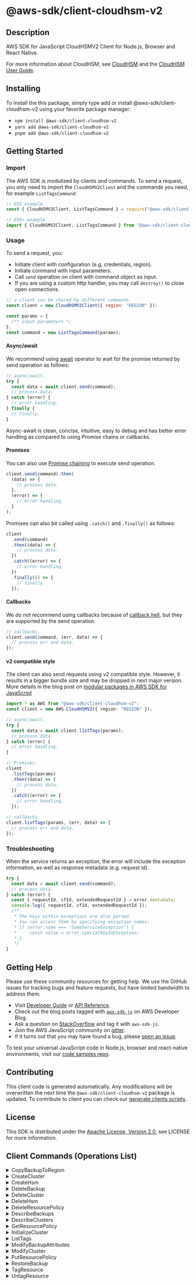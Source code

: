 <!-- generated file, do not edit directly -->

# @aws-sdk/client-cloudhsm-v2

## Description

AWS SDK for JavaScript CloudHSMV2 Client for Node.js, Browser and React Native.

<p>For more information about CloudHSM, see <a href="http://aws.amazon.com/cloudhsm/">CloudHSM</a> and the <a href="https://docs.aws.amazon.com/cloudhsm/latest/userguide/">
CloudHSM User Guide</a>.</p>

## Installing

To install the this package, simply type add or install @aws-sdk/client-cloudhsm-v2
using your favorite package manager:

- `npm install @aws-sdk/client-cloudhsm-v2`
- `yarn add @aws-sdk/client-cloudhsm-v2`
- `pnpm add @aws-sdk/client-cloudhsm-v2`

## Getting Started

### Import

The AWS SDK is modulized by clients and commands.
To send a request, you only need to import the `CloudHSMV2Client` and
the commands you need, for example `ListTagsCommand`:

```js
// ES5 example
const { CloudHSMV2Client, ListTagsCommand } = require("@aws-sdk/client-cloudhsm-v2");
```

```ts
// ES6+ example
import { CloudHSMV2Client, ListTagsCommand } from "@aws-sdk/client-cloudhsm-v2";
```

### Usage

To send a request, you:

- Initiate client with configuration (e.g. credentials, region).
- Initiate command with input parameters.
- Call `send` operation on client with command object as input.
- If you are using a custom http handler, you may call `destroy()` to close open connections.

```js
// a client can be shared by different commands.
const client = new CloudHSMV2Client({ region: "REGION" });

const params = {
  /** input parameters */
};
const command = new ListTagsCommand(params);
```

#### Async/await

We recommend using [await](https://developer.mozilla.org/en-US/docs/Web/JavaScript/Reference/Operators/await)
operator to wait for the promise returned by send operation as follows:

```js
// async/await.
try {
  const data = await client.send(command);
  // process data.
} catch (error) {
  // error handling.
} finally {
  // finally.
}
```

Async-await is clean, concise, intuitive, easy to debug and has better error handling
as compared to using Promise chains or callbacks.

#### Promises

You can also use [Promise chaining](https://developer.mozilla.org/en-US/docs/Web/JavaScript/Guide/Using_promises#chaining)
to execute send operation.

```js
client.send(command).then(
  (data) => {
    // process data.
  },
  (error) => {
    // error handling.
  }
);
```

Promises can also be called using `.catch()` and `.finally()` as follows:

```js
client
  .send(command)
  .then((data) => {
    // process data.
  })
  .catch((error) => {
    // error handling.
  })
  .finally(() => {
    // finally.
  });
```

#### Callbacks

We do not recommend using callbacks because of [callback hell](http://callbackhell.com/),
but they are supported by the send operation.

```js
// callbacks.
client.send(command, (err, data) => {
  // process err and data.
});
```

#### v2 compatible style

The client can also send requests using v2 compatible style.
However, it results in a bigger bundle size and may be dropped in next major version. More details in the blog post
on [modular packages in AWS SDK for JavaScript](https://aws.amazon.com/blogs/developer/modular-packages-in-aws-sdk-for-javascript/)

```ts
import * as AWS from "@aws-sdk/client-cloudhsm-v2";
const client = new AWS.CloudHSMV2({ region: "REGION" });

// async/await.
try {
  const data = await client.listTags(params);
  // process data.
} catch (error) {
  // error handling.
}

// Promises.
client
  .listTags(params)
  .then((data) => {
    // process data.
  })
  .catch((error) => {
    // error handling.
  });

// callbacks.
client.listTags(params, (err, data) => {
  // process err and data.
});
```

### Troubleshooting

When the service returns an exception, the error will include the exception information,
as well as response metadata (e.g. request id).

```js
try {
  const data = await client.send(command);
  // process data.
} catch (error) {
  const { requestId, cfId, extendedRequestId } = error.$metadata;
  console.log({ requestId, cfId, extendedRequestId });
  /**
   * The keys within exceptions are also parsed.
   * You can access them by specifying exception names:
   * if (error.name === 'SomeServiceException') {
   *     const value = error.specialKeyInException;
   * }
   */
}
```

## Getting Help

Please use these community resources for getting help.
We use the GitHub issues for tracking bugs and feature requests, but have limited bandwidth to address them.

- Visit [Developer Guide](https://docs.aws.amazon.com/sdk-for-javascript/v3/developer-guide/welcome.html)
  or [API Reference](https://docs.aws.amazon.com/AWSJavaScriptSDK/v3/latest/index.html).
- Check out the blog posts tagged with [`aws-sdk-js`](https://aws.amazon.com/blogs/developer/tag/aws-sdk-js/)
  on AWS Developer Blog.
- Ask a question on [StackOverflow](https://stackoverflow.com/questions/tagged/aws-sdk-js) and tag it with `aws-sdk-js`.
- Join the AWS JavaScript community on [gitter](https://gitter.im/aws/aws-sdk-js-v3).
- If it turns out that you may have found a bug, please [open an issue](https://github.com/aws/aws-sdk-js-v3/issues/new/choose).

To test your universal JavaScript code in Node.js, browser and react-native environments,
visit our [code samples repo](https://github.com/aws-samples/aws-sdk-js-tests).

## Contributing

This client code is generated automatically. Any modifications will be overwritten the next time the `@aws-sdk/client-cloudhsm-v2` package is updated.
To contribute to client you can check our [generate clients scripts](https://github.com/aws/aws-sdk-js-v3/tree/main/scripts/generate-clients).

## License

This SDK is distributed under the
[Apache License, Version 2.0](http://www.apache.org/licenses/LICENSE-2.0),
see LICENSE for more information.

## Client Commands (Operations List)

<details>
<summary>
CopyBackupToRegion
</summary>

[Command API Reference](https://docs.aws.amazon.com/AWSJavaScriptSDK/v3/latest/client/cloudhsm-v2/command/CopyBackupToRegionCommand/) / [Input](https://docs.aws.amazon.com/AWSJavaScriptSDK/v3/latest/Package/-aws-sdk-client-cloudhsm-v2/Interface/CopyBackupToRegionCommandInput/) / [Output](https://docs.aws.amazon.com/AWSJavaScriptSDK/v3/latest/Package/-aws-sdk-client-cloudhsm-v2/Interface/CopyBackupToRegionCommandOutput/)

</details>
<details>
<summary>
CreateCluster
</summary>

[Command API Reference](https://docs.aws.amazon.com/AWSJavaScriptSDK/v3/latest/client/cloudhsm-v2/command/CreateClusterCommand/) / [Input](https://docs.aws.amazon.com/AWSJavaScriptSDK/v3/latest/Package/-aws-sdk-client-cloudhsm-v2/Interface/CreateClusterCommandInput/) / [Output](https://docs.aws.amazon.com/AWSJavaScriptSDK/v3/latest/Package/-aws-sdk-client-cloudhsm-v2/Interface/CreateClusterCommandOutput/)

</details>
<details>
<summary>
CreateHsm
</summary>

[Command API Reference](https://docs.aws.amazon.com/AWSJavaScriptSDK/v3/latest/client/cloudhsm-v2/command/CreateHsmCommand/) / [Input](https://docs.aws.amazon.com/AWSJavaScriptSDK/v3/latest/Package/-aws-sdk-client-cloudhsm-v2/Interface/CreateHsmCommandInput/) / [Output](https://docs.aws.amazon.com/AWSJavaScriptSDK/v3/latest/Package/-aws-sdk-client-cloudhsm-v2/Interface/CreateHsmCommandOutput/)

</details>
<details>
<summary>
DeleteBackup
</summary>

[Command API Reference](https://docs.aws.amazon.com/AWSJavaScriptSDK/v3/latest/client/cloudhsm-v2/command/DeleteBackupCommand/) / [Input](https://docs.aws.amazon.com/AWSJavaScriptSDK/v3/latest/Package/-aws-sdk-client-cloudhsm-v2/Interface/DeleteBackupCommandInput/) / [Output](https://docs.aws.amazon.com/AWSJavaScriptSDK/v3/latest/Package/-aws-sdk-client-cloudhsm-v2/Interface/DeleteBackupCommandOutput/)

</details>
<details>
<summary>
DeleteCluster
</summary>

[Command API Reference](https://docs.aws.amazon.com/AWSJavaScriptSDK/v3/latest/client/cloudhsm-v2/command/DeleteClusterCommand/) / [Input](https://docs.aws.amazon.com/AWSJavaScriptSDK/v3/latest/Package/-aws-sdk-client-cloudhsm-v2/Interface/DeleteClusterCommandInput/) / [Output](https://docs.aws.amazon.com/AWSJavaScriptSDK/v3/latest/Package/-aws-sdk-client-cloudhsm-v2/Interface/DeleteClusterCommandOutput/)

</details>
<details>
<summary>
DeleteHsm
</summary>

[Command API Reference](https://docs.aws.amazon.com/AWSJavaScriptSDK/v3/latest/client/cloudhsm-v2/command/DeleteHsmCommand/) / [Input](https://docs.aws.amazon.com/AWSJavaScriptSDK/v3/latest/Package/-aws-sdk-client-cloudhsm-v2/Interface/DeleteHsmCommandInput/) / [Output](https://docs.aws.amazon.com/AWSJavaScriptSDK/v3/latest/Package/-aws-sdk-client-cloudhsm-v2/Interface/DeleteHsmCommandOutput/)

</details>
<details>
<summary>
DeleteResourcePolicy
</summary>

[Command API Reference](https://docs.aws.amazon.com/AWSJavaScriptSDK/v3/latest/client/cloudhsm-v2/command/DeleteResourcePolicyCommand/) / [Input](https://docs.aws.amazon.com/AWSJavaScriptSDK/v3/latest/Package/-aws-sdk-client-cloudhsm-v2/Interface/DeleteResourcePolicyCommandInput/) / [Output](https://docs.aws.amazon.com/AWSJavaScriptSDK/v3/latest/Package/-aws-sdk-client-cloudhsm-v2/Interface/DeleteResourcePolicyCommandOutput/)

</details>
<details>
<summary>
DescribeBackups
</summary>

[Command API Reference](https://docs.aws.amazon.com/AWSJavaScriptSDK/v3/latest/client/cloudhsm-v2/command/DescribeBackupsCommand/) / [Input](https://docs.aws.amazon.com/AWSJavaScriptSDK/v3/latest/Package/-aws-sdk-client-cloudhsm-v2/Interface/DescribeBackupsCommandInput/) / [Output](https://docs.aws.amazon.com/AWSJavaScriptSDK/v3/latest/Package/-aws-sdk-client-cloudhsm-v2/Interface/DescribeBackupsCommandOutput/)

</details>
<details>
<summary>
DescribeClusters
</summary>

[Command API Reference](https://docs.aws.amazon.com/AWSJavaScriptSDK/v3/latest/client/cloudhsm-v2/command/DescribeClustersCommand/) / [Input](https://docs.aws.amazon.com/AWSJavaScriptSDK/v3/latest/Package/-aws-sdk-client-cloudhsm-v2/Interface/DescribeClustersCommandInput/) / [Output](https://docs.aws.amazon.com/AWSJavaScriptSDK/v3/latest/Package/-aws-sdk-client-cloudhsm-v2/Interface/DescribeClustersCommandOutput/)

</details>
<details>
<summary>
GetResourcePolicy
</summary>

[Command API Reference](https://docs.aws.amazon.com/AWSJavaScriptSDK/v3/latest/client/cloudhsm-v2/command/GetResourcePolicyCommand/) / [Input](https://docs.aws.amazon.com/AWSJavaScriptSDK/v3/latest/Package/-aws-sdk-client-cloudhsm-v2/Interface/GetResourcePolicyCommandInput/) / [Output](https://docs.aws.amazon.com/AWSJavaScriptSDK/v3/latest/Package/-aws-sdk-client-cloudhsm-v2/Interface/GetResourcePolicyCommandOutput/)

</details>
<details>
<summary>
InitializeCluster
</summary>

[Command API Reference](https://docs.aws.amazon.com/AWSJavaScriptSDK/v3/latest/client/cloudhsm-v2/command/InitializeClusterCommand/) / [Input](https://docs.aws.amazon.com/AWSJavaScriptSDK/v3/latest/Package/-aws-sdk-client-cloudhsm-v2/Interface/InitializeClusterCommandInput/) / [Output](https://docs.aws.amazon.com/AWSJavaScriptSDK/v3/latest/Package/-aws-sdk-client-cloudhsm-v2/Interface/InitializeClusterCommandOutput/)

</details>
<details>
<summary>
ListTags
</summary>

[Command API Reference](https://docs.aws.amazon.com/AWSJavaScriptSDK/v3/latest/client/cloudhsm-v2/command/ListTagsCommand/) / [Input](https://docs.aws.amazon.com/AWSJavaScriptSDK/v3/latest/Package/-aws-sdk-client-cloudhsm-v2/Interface/ListTagsCommandInput/) / [Output](https://docs.aws.amazon.com/AWSJavaScriptSDK/v3/latest/Package/-aws-sdk-client-cloudhsm-v2/Interface/ListTagsCommandOutput/)

</details>
<details>
<summary>
ModifyBackupAttributes
</summary>

[Command API Reference](https://docs.aws.amazon.com/AWSJavaScriptSDK/v3/latest/client/cloudhsm-v2/command/ModifyBackupAttributesCommand/) / [Input](https://docs.aws.amazon.com/AWSJavaScriptSDK/v3/latest/Package/-aws-sdk-client-cloudhsm-v2/Interface/ModifyBackupAttributesCommandInput/) / [Output](https://docs.aws.amazon.com/AWSJavaScriptSDK/v3/latest/Package/-aws-sdk-client-cloudhsm-v2/Interface/ModifyBackupAttributesCommandOutput/)

</details>
<details>
<summary>
ModifyCluster
</summary>

[Command API Reference](https://docs.aws.amazon.com/AWSJavaScriptSDK/v3/latest/client/cloudhsm-v2/command/ModifyClusterCommand/) / [Input](https://docs.aws.amazon.com/AWSJavaScriptSDK/v3/latest/Package/-aws-sdk-client-cloudhsm-v2/Interface/ModifyClusterCommandInput/) / [Output](https://docs.aws.amazon.com/AWSJavaScriptSDK/v3/latest/Package/-aws-sdk-client-cloudhsm-v2/Interface/ModifyClusterCommandOutput/)

</details>
<details>
<summary>
PutResourcePolicy
</summary>

[Command API Reference](https://docs.aws.amazon.com/AWSJavaScriptSDK/v3/latest/client/cloudhsm-v2/command/PutResourcePolicyCommand/) / [Input](https://docs.aws.amazon.com/AWSJavaScriptSDK/v3/latest/Package/-aws-sdk-client-cloudhsm-v2/Interface/PutResourcePolicyCommandInput/) / [Output](https://docs.aws.amazon.com/AWSJavaScriptSDK/v3/latest/Package/-aws-sdk-client-cloudhsm-v2/Interface/PutResourcePolicyCommandOutput/)

</details>
<details>
<summary>
RestoreBackup
</summary>

[Command API Reference](https://docs.aws.amazon.com/AWSJavaScriptSDK/v3/latest/client/cloudhsm-v2/command/RestoreBackupCommand/) / [Input](https://docs.aws.amazon.com/AWSJavaScriptSDK/v3/latest/Package/-aws-sdk-client-cloudhsm-v2/Interface/RestoreBackupCommandInput/) / [Output](https://docs.aws.amazon.com/AWSJavaScriptSDK/v3/latest/Package/-aws-sdk-client-cloudhsm-v2/Interface/RestoreBackupCommandOutput/)

</details>
<details>
<summary>
TagResource
</summary>

[Command API Reference](https://docs.aws.amazon.com/AWSJavaScriptSDK/v3/latest/client/cloudhsm-v2/command/TagResourceCommand/) / [Input](https://docs.aws.amazon.com/AWSJavaScriptSDK/v3/latest/Package/-aws-sdk-client-cloudhsm-v2/Interface/TagResourceCommandInput/) / [Output](https://docs.aws.amazon.com/AWSJavaScriptSDK/v3/latest/Package/-aws-sdk-client-cloudhsm-v2/Interface/TagResourceCommandOutput/)

</details>
<details>
<summary>
UntagResource
</summary>

[Command API Reference](https://docs.aws.amazon.com/AWSJavaScriptSDK/v3/latest/client/cloudhsm-v2/command/UntagResourceCommand/) / [Input](https://docs.aws.amazon.com/AWSJavaScriptSDK/v3/latest/Package/-aws-sdk-client-cloudhsm-v2/Interface/UntagResourceCommandInput/) / [Output](https://docs.aws.amazon.com/AWSJavaScriptSDK/v3/latest/Package/-aws-sdk-client-cloudhsm-v2/Interface/UntagResourceCommandOutput/)

</details>
